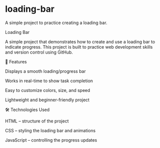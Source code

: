 # loading-bar
A simple project to practice creating a loading bar.

Loading Bar

A simple project that demonstrates how to create and use a loading bar to indicate progress. This project is built to practice web development skills and version control using GitHub.

🚀 Features

Displays a smooth loading/progress bar

Works in real-time to show task completion

Easy to customize colors, size, and speed

Lightweight and beginner-friendly project

🛠️ Technologies Used

HTML – structure of the project

CSS – styling the loading bar and animations

JavaScript – controlling the progress updates
